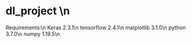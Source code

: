 # dl_project \n

Requirements:\n
Keras                              2.3.1\n
tensorflow                         2.4.1\n
matplotlib                         3.1.0\n
python                             3.7.0\n
numpy                              1.19.5\n
